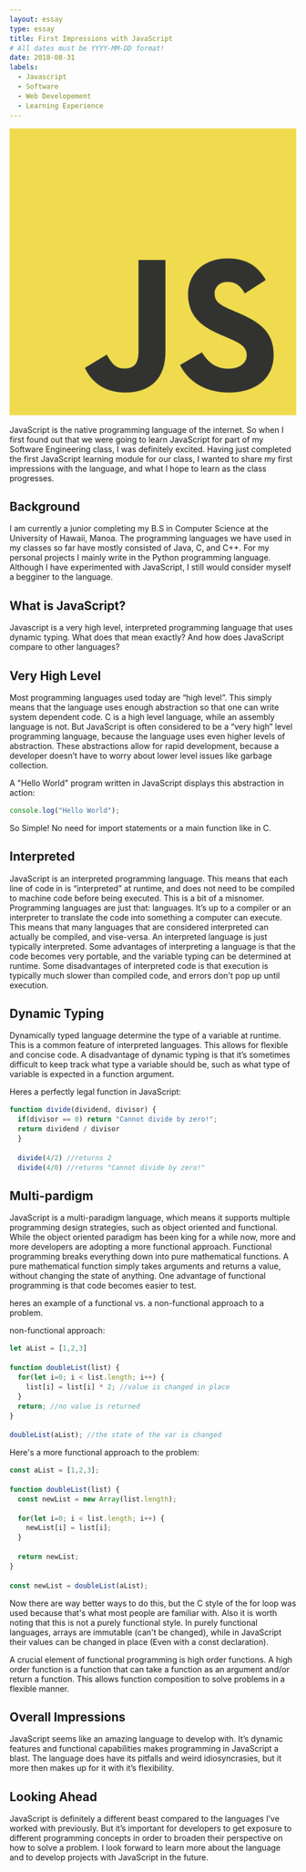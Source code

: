 ```yaml
---
layout: essay
type: essay
title: First Impressions with JavaScript
# All dates must be YYYY-MM-DD format!
date: 2018-08-31
labels:
  - Javascript
  - Software
  - Web Developement
  - Learning Experience
---
```


<img class = "ui medium left floated image" src="../images/js.png">

  JavaScript is the native programming language of the internet. So when I first found out that we were going to learn JavaScript for part of my Software Engineering class, I was definitely excited. Having just completed the first JavaScript learning module for our class, I wanted to share my first impressions with the language, and what I hope to learn as the class progresses. 

## Background

  I am currently a junior completing my B.S in Computer Science at the University of Hawaii, Manoa. The programming languages we have used in my classes so far have mostly consisted of Java, C, and C++. For my personal projects I mainly write in the Python programming language. Although I have experimented with JavaScript, I still would consider myself a begginer to the language.

## What is JavaScript?

  Javascript is a very high level, interpreted programming language that uses dynamic typing. What does that mean exactly? And how does JavaScript compare to other languages?

## Very High Level

  Most programming languages used today are “high level”. This simply means that the language uses enough abstraction so that one can write system dependent code. C is a high level language, while an assembly language is not. But JavaScript is often considered to be a “very high” level programming language, because the language uses even higher levels of abstraction. These abstractions allow for rapid development, because a developer doesn’t have to worry about lower level issues like garbage collection.

A "Hello World" program written in JavaScript displays this abstraction in action:

```javascript
console.log("Hello World");
```
So Simple! No need for import statements or a main function like in C.

## Interpreted

 JavaScript is an interpreted programming language. This means that each line of code in is “interpreted” at runtime, and does not need to be compiled to machine code before being executed. This is a bit of a misnomer. Programming languages are just that: languages. It’s up to a compiler or an interpreter to translate the code into something a computer can execute. This means that many languages that are considered interpreted can actually be compiled, and vise-versa. An interpreted language is just typically interpreted. Some advantages of interpreting a language is that the code becomes very portable, and the variable typing can be determined at runtime. Some disadvantages of interpreted code is that execution is typically much slower than compiled code, and errors don't pop up until execution.
 
 ## Dynamic Typing
  Dynamically typed language determine the type of a variable at runtime. This is a common feature of interpreted languages. This allows for flexible and concise code. A disadvantage of dynamic typing is that it’s sometimes difficult to keep track what type a variable should be, such as what type of variable is expected in a function argument. 
 
Heres a perfectly legal function in JavaScript:
```javascript
function divide(dividend, divisor) {
  if(divisor == 0) return "Cannot divide by zero!";
  return dividend / divisor
  }
  
  divide(4/2) //returns 2
  divide(4/0) //returns "Cannot divide by zero!"
  ```
## Multi-pardigm
  JavaScript is a multi-paradigm language, which means it supports multiple programming design strategies, such as object oriented and functional. While the object oriented paradigm has been king for a while now, more and more developers are adopting a more functional approach. Functional programming breaks everything down into pure mathematical functions. A pure mathematical function simply takes arguments and returns a value, without changing the state of anything. One advantage of functional programming is that code becomes easier to test.  

heres an example of a functional vs. a non-functional approach to a problem.

non-functional approach:
```javascript
let aList = [1,2,3]

function doubleList(list) {
  for(let i=0; i < list.length; i++) {
    list[i] = list[i] * 2; //value is changed in place 
  }
  return; //no value is returned
}
  
doubleList(aList); //the state of the var is changed 
```
Here's a more functional approach to the problem:

```javascript
const aList = [1,2,3]; 

function doubleList(list) {
  const newList = new Array(list.length);
  
  for(let i=0; i < list.length; i++) {
    newList[i] = list[i];
  }
  
  return newList;
}

const newList = doubleList(aList);
```
  Now there are way better ways to do this, but the C style of the for loop was used because that's what most people are familiar with. Also it is worth noting that this is not a purely functional style. In purely functional languages, arrays are immutable (can't be changed), while in JavaScript their values can be changed in place (Even with a const declaration). 

  A crucial element of functional programming is high order functions. A high order function is a function that can take a function as an argument and/or return a function. This allows function composition to solve problems in a flexible manner. 
  
## Overall Impressions

  JavaScript seems like an amazing language to develop with. It’s dynamic features and functional capabilities makes programming in JavaScript a blast. The language does have its pitfalls and weird idiosyncrasies, but it more then makes up for it with it’s flexibility. 
  
## Looking Ahead

  JavaScript is definitely a different beast compared to the languages I’ve worked with previously. But it’s important for developers to get exposure to different programming concepts in order to broaden their perspective on how to solve a problem. I look forward to learn more about the language and to develop projects with JavaScript in the future. 



  

 
  

